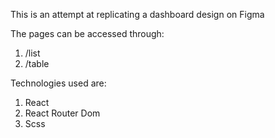 This is an attempt at replicating a dashboard design on Figma

The pages can be accessed through:

1. /list
2. /table

Technologies used are:

1. React
2. React Router Dom
3. Scss

